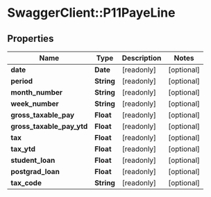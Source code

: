 # SwaggerClient::P11PayeLine

## Properties
Name | Type | Description | Notes
------------ | ------------- | ------------- | -------------
**date** | **Date** | [readonly] | [optional] 
**period** | **String** | [readonly] | [optional] 
**month_number** | **String** | [readonly] | [optional] 
**week_number** | **String** | [readonly] | [optional] 
**gross_taxable_pay** | **Float** | [readonly] | [optional] 
**gross_taxable_pay_ytd** | **Float** | [readonly] | [optional] 
**tax** | **Float** | [readonly] | [optional] 
**tax_ytd** | **Float** | [readonly] | [optional] 
**student_loan** | **Float** | [readonly] | [optional] 
**postgrad_loan** | **Float** | [readonly] | [optional] 
**tax_code** | **String** | [readonly] | [optional] 


